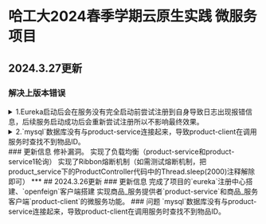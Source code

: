 # 哈工大2024春季学期云原生实践 微服务项目
## 2024.3.27更新  
  ### 解决上版本错误  
  <details>
<summary>1.Eureka启动后会在服务没有完全启动前尝试注册到自身导致日志出现报错信息，后续服务启动成功后会重新尝试注册所以不影响最终效果。</summary>
 尝试添加延时启动后未果，根据[CSDN外链](https://blog.csdn.net/cxyxysam/article/details/135831967?utm_medium=distribute.pc_relevant.none-task-blog-2~default~baidujs_baidulandingword~default-0-135831967-blog-82980717.235^v43^control&spm=1001.2101.3001.4242.1&utm_relevant_index=3 "悬停显示")所写，在Eureka服务的application.yml中添加
  ```Java
  eureka.client.healthcheck.enabled=false  
  eureka.client.onDemandUpdateStatusChange=false  
  ```  
  后，会将服务注册推迟到一次心跳时间之后（默认设置为30秒，本项目中设置为5秒，即5秒后Eureka注册到自身）  
  报错问题解决。  
</details>
 <details>
<summary>2.`mysql`数据库没有与product-service连接起来，导致product-client在调用服务时查找不到物品ID。</summary>
 经日志排查发现查找物品的命令没有发送给service，排查后发现是指导手册中提供的查找命令出错，实际命令应为：localhost:8018/findByProductId/1。  
  product-service日志接收到查找命令后再次出现报错，连接到mysql数据库时出现问题，将product_service下的application.yml中配置数据库的password:root改为自己的密码即可。  
  查找问题解决。
</details>
  ### 更新信息  
  修补漏洞。  
  实现了负载均衡（product-service和product-service1轮询）  
  实现了Ribbon熔断机制（如需测试熔断机制，把product_service下的ProductController代码中的Thread.sleep(2000)注释解除即可）  
***
## 2024.3.26更新  
  ### 更新信息 
  完成了项目的`eureka`注册中心搭建、`openfeign`客户端搭建  
  实现商品_服务提供者`product-service`和商品_服务客户端`product-client`的微服务功能。  
  ### 问题  
  `mysql`数据库没有与product-service连接起来，导致product-client在调用服务时查找不到物品ID。
